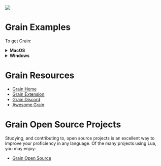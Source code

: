 <img src="https://raw.githubusercontent.com/rtoal/ple/master/docs/resources/grain-logo-64.jpeg">

# Grain Examples

To get Grain:
<details><summary><b>MacOS</b></summary>
  
<br />In your terminal (Mac Terminal): <br />

  ```sh
    $ brew install --no-quarantine --cask grain-lang/tap/grain
  ```  
 </details>
<details><summary><b>Windows</b></summary>
  
<br />In your terminal (Command Prompt or Shell): <br />

  ```sh
    $ curl -LO https://github.com/grain-lang/grain/releases/download/grain-v0.5.13/grain-win-x64.exe
  ```  
</details>


# Grain Resources

- [Grain Home](https://grain-lang.org/)
- [Grain Extension](https://marketplace.visualstudio.com/items?itemName=grain-lang.vscode-grain)
- [Grain Discord](https://discord.com/invite/grain-lang)
- [Awesome Grain](https://github.com/grain-lang/awesome-grain)

# Grain Open Source Projects

Studying, and contributing to, open source projects is an excellent way to improve your proficiency in any language. Of the many projects using Lua, you may enjoy:

- [Grain Open Source](https://github.com/grain-lang/grain)
